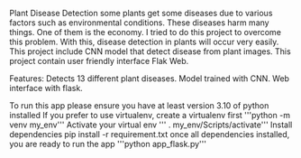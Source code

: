 Plant Disease Detection 
some plants get some diseases due to various factors such as environmental conditions. These diseases harm many things.
One of them is the economy.
I tried to do this project to overcome this problem. With this, disease detection in plants will occur very easily.
This project include CNN model that detect disease from plant images.
This project contain user friendly interface Flak Web. 

Features:
Detects 13 different plant diseases.
Model trained with CNN.
Web interface with flask.

To run this app please ensure you have at least version 3.10  of python installed
If you prefer to use virtualenv, create a virtualenv first 
 '''python -m venv my_env'''
Activate your virtual env
''' . my_env/Scripts/activate'''
Install dependencies
pip install -r requirement.txt
once all dependencies installed, you are ready to run the app 
'''python app_flask.py'''